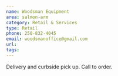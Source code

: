 ```yaml
---
name: Woodsman Equipment 
area: salmon-arm
category: Retail & Services
type: Retail
phone: 250-832-4045
email: woodsmanoffice@gmail.com
url: 
tags:
---
```


Delivery and curbside pick up. Call to order.